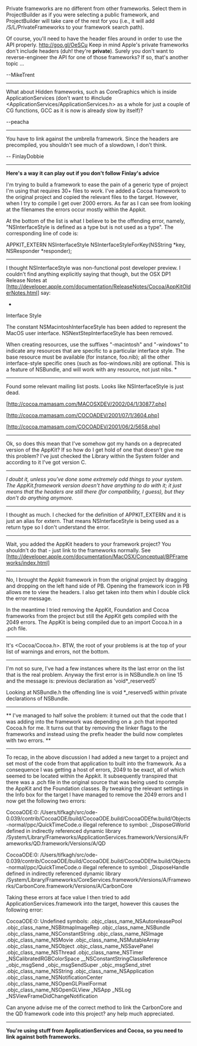 

Private frameworks are no different from other frameworks. Select them in ProjectBuilder as if you were selecting a public framework, and ProjectBuilder will take care of the rest for you (i.e., it will add /S/L/PrivateFrameworks to your framework search path).

Of course, you'll need to have the header files around in order to use the API properly. http://goo.gl/OeSCu Keep in mind Apple's private frameworks don't include headers (duh! they're **private**). Surely you don't want to reverse-engineer the API for one of those frameworks? If so, that's another topic ...

--MikeTrent

----

What about Hidden frameworks, such as CoreGraphics which is inside ApplicationServices (don't want to #include <ApplicationServices/ApplicationServices.h> as a whole for just a couple of CG functions, GCC as it is now is already slow by itself)?

--peacha

----

You have to link against the umbrella framework. Since the headers are precompiled, you shouldn't see much of a slowdown, I don't think.

-- FinlayDobbie

----

**Here's a way it can play out if you don't follow Finlay's advice**

I'm trying to build a framework to ease the pain of a generic type of project I'm using that requires 30+ files to work.  I've added a Cocoa framework to the original project and copied the relevant files to the target.  However, when I try to compile I get over 2000 errors.  As far as I can see from looking at the filenames the errors occur mostly within the Appkit.  

At the bottom of the list is what I believe to be the offending error, namely, "NSInterfaceStyle is defined as a type but is not used as a type".  The corresponding line of code is:

APPKIT_EXTERN NSInterfaceStyle NSInterfaceStyleForKey(NSString *key, NSResponder *responder);

----

I thought NSInterfaceStyle was non-functional post developer preview. I couldn't find anything explicitly saying that though, but the OSX DP1 Release Notes at [http://developer.apple.com/documentation/ReleaseNotes/Cocoa/AppKitOlderNotes.html] say:

*
Interface Style

The constant NSMacintoshInterfaceStyle has been added to represent the MacOS user interface. NSNextStepInterfaceStyle has been removed.

When creating resources, use the suffixes "-macintosh" and "-windows" to indicate any resources that are specific to a particular interface style. The base resource must be available (for instance, foo.nib); all the other interface-style specific ones (such as foo-windows.nib) are optional. This is a feature of NSBundle, and will work with any resource, not just nibs.
*

----

Found some relevant mailing list posts. Looks like NSInterfaceStyle is just dead.

[http://cocoa.mamasam.com/MACOSXDEV/2002/04/1/30877.php]

[http://cocoa.mamasam.com/COCOADEV/2001/07/1/3604.php]

[http://cocoa.mamasam.com/COCOADEV/2001/06/2/5658.php]

----

Ok, so does this mean that I've somehow got my hands on a deprecated version of the AppKit?  If so how do I get hold of one that doesn't give me this problem?  I've just checked the Library within the System folder and according to it I've got version C.

----

*I doubt it, unless you've done some extremely odd things to your system. The AppKit.framework version doesn't have anything to do with it; it just means that the headers are still there (for compatibility, I guess), but they don't do anything anymore.*

----

I thought as much.  I checked for the definition of APPKIT_EXTERN and it is just an alias for extern.  That means NSInterfaceStyle is being used as a return type so I don't understand the error.

----

Wait, you added the AppKit headers to your framework project? You shouldn't do that - just link to the frameworks normally. See [http://developer.apple.com/documentation/MacOSX/Conceptual/BPFrameworks/index.html]

----

No, I brought the Appkit framework in from the original project by dragging and dropping on the left hand side of PB.  Opening the framework icon in PB allows me to view the headers.  I also get taken into them whin I double click the error message.

In the meantime I tried removing the AppKit, Foundation and Cocoa frameworks from the project but still the AppKit gets compiled with the 2049 errors.  The AppKit is being compiled due to an import Cocoa.h in a .pch file.

----

It's <Cocoa/Cocoa.h>. BTW, the root of your problems is at the top of your list of warnings and errors, not the bottom.

----

I'm not so sure, I've had a few instances where its the last error on the list that is the real problem.  Anyway the first error is in NSBundle.h on line 15 and the message is:
previous declaration as 'void*_reserved5'

Looking at NSBundle.h the offending line is 
void         *_reserved5
within private declarations of NSBundle.

----
**
I've managed to half solve the problem: it turned out that the code that I was adding into the framework was depending on a .pch that imported Cocoa.h for me.  It turns out that by removing the linker flags to the frameworks and instead using the prefix header the build now completes with two errors.
**

----
To recap, in the above discussion I had added a new target to a project and set most of the code from that application to built into the framework.  As a consequence I was getting a host of errors, 2049 to be exact, all of which seemed to be located within the Appkit.  It subsequently transpired that there was a .pch file in the original source that was being used to compile the AppKit and the Foundation classes.  By tweaking the relevant settings in the Info box for the target I have managed to remove the 2049 errors and I now get the following two errors:

CocoaODE:0: /Users/tifkagh/src/ode-0.039/contrib/CocoaODE/build/CocoaODE.build/CocoaODEfw.build/Objects-normal/ppc/QuickTimeCode.o illegal reference to symbol: _DisposeGWorld defined in indirectly referenced dynamic library /System/Library/Frameworks/ApplicationServices.framework/Versions/A/Frameworks/QD.framework/Versions/A/QD

CocoaODE:0: /Users/tifkagh/src/ode-0.039/contrib/CocoaODE/build/CocoaODE.build/CocoaODEfw.build/Objects-normal/ppc/QuickTimeCode.o illegal reference to symbol: _DisposeHandle defined in indirectly referenced dynamic library /System/Library/Frameworks/CoreServices.framework/Versions/A/Frameworks/CarbonCore.framework/Versions/A/CarbonCore

Taking these errors at face value I then tried to add ApplicationServices.framework into the target, however this causes the following error:

CocoaODE:0: Undefined symbols: .objc_class_name_NSAutoreleasePool .objc_class_name_NSBitmapImageRep .objc_class_name_NSBundle .objc_class_name_NSConstantString .objc_class_name_NSImage .objc_class_name_NSMovie .objc_class_name_NSMutableArray .objc_class_name_NSObject .objc_class_name_NSSavePanel .objc_class_name_NSThread .objc_class_name_NSTimer _NSCalibratedRGBColorSpace __NSConstantStringClassReference _objc_msgSend _objc_msgSendSuper _objc_msgSend_stret .objc_class_name_NSString .objc_class_name_NSApplication .objc_class_name_NSNotificationCenter .objc_class_name_NSOpenGLPixelFormat .objc_class_name_NSOpenGLView _NSApp _NSLog _NSViewFrameDidChangeNotification

Can anyone advise me of the correct method to link the CarbonCore and the QD framework code into this project?  any help much appreciated.

----

**You're using stuff from ApplicationServices and Cocoa, so you need to link against both frameworks.**
